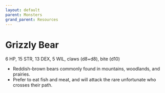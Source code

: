 ```yaml
---
layout: default
parent: Monsters
grand_parent: Resources
---
```


# Grizzly Bear

6 HP, 15 STR, 13 DEX, 5 WIL, claws (d8+d8), bite (d10)

- Reddish-brown bears commonly found in mountains, woodlands, and prairies. 
- Prefer to eat fish and meat, and will attack the rare unfortunate who crosses their path.
